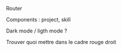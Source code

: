 Router

Components : project, skill

Dark mode / ligth mode ?

Trouver quoi mettre dans le cadre rouge droit
